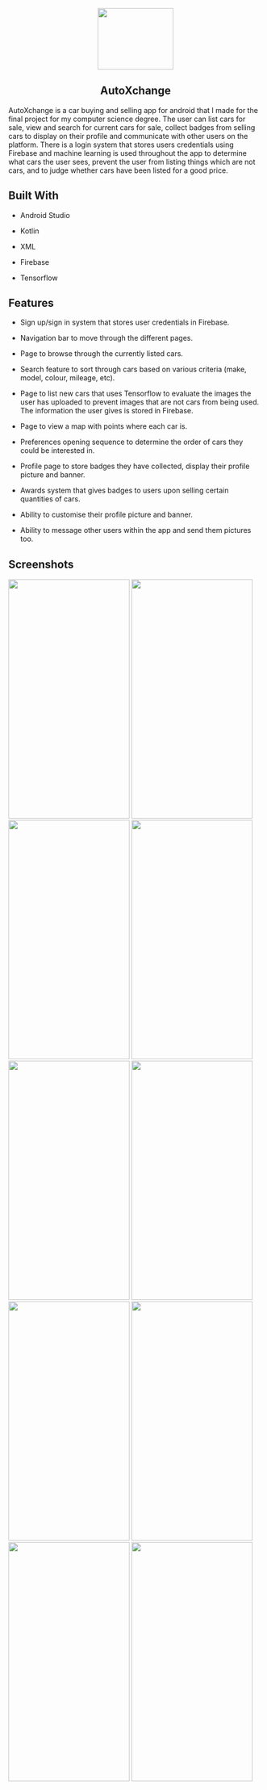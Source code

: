 <p align="center">
  <img src="https://github.com/omk88/car-selling-app/assets/46501575/5b3d0ab1-4109-46bd-8bda-bc4dfd4d9dad" width=150, height=122.02>
</p>

<h2 align="center" >
  <b>AutoXchange</b>
</h2>

AutoXchange is a car buying and selling app for android that I made for the final project for my computer science degree. The user can list cars for sale, view and search for current cars for sale, collect badges from selling cars to display on their profile and communicate with other users on the platform. There is a login system that stores users credentials using Firebase and machine learning is used throughout the app to determine what cars the user sees, prevent the user from listing things which are not cars, and to judge whether cars have been listed for a good price.

## Built With

- Android Studio

- Kotlin

- XML

- Firebase

- Tensorflow

## Features

- Sign up/sign in system that stores user credentials in Firebase.

- Navigation bar to move through the different pages.

- Page to browse through the currently listed cars.

- Search feature to sort through cars based on various criteria (make, model, colour, mileage, etc).

- Page to list new cars that uses Tensorflow to evaluate the images the user has uploaded to prevent images that are not cars from being used. The information the user gives is stored in Firebase.

- Page to view a map with points where each car is.

- Preferences opening sequence to determine the order of cars they could be interested in.

- Profile page to store badges they have collected, display their profile picture and banner.

- Awards system that gives badges to users upon selling certain quantities of cars.

- Ability to customise their profile picture and banner.

- Ability to message other users within the app and send them pictures too.

## Screenshots

<img src=https://github.com/omk88/car-selling-app/assets/46501575/8ded8aa2-39cb-4d31-95ff-3d38e95494d5 width="240" height="474">
<img src=https://github.com/omk88/car-selling-app/assets/46501575/edf5a16d-37e7-4887-84e4-bacc5f378cbc width="240" height="474">
<img src=https://github.com/omk88/car-selling-app/assets/46501575/38053b1e-d83b-4f91-8414-a8186769b49c width="240" height="474">
<img src=https://github.com/omk88/car-selling-app/assets/46501575/e9f7cc87-a2a4-49bc-bd5e-30fb80d7fb90 width="240" height="474">
<img src=https://github.com/omk88/car-selling-app/assets/46501575/6780e2a6-b898-4568-9606-bf289b8f1cf3 width="240" height="474">
<img src=https://github.com/omk88/car-selling-app/assets/46501575/d5e0892e-aa87-45d1-a295-69641c79c9b6 width="240" height="474">
<img src=https://github.com/omk88/car-selling-app/assets/46501575/3fe59b57-d51a-4d02-9ed9-002c19eacfd0 width="240" height="474">
<img src=https://github.com/omk88/car-selling-app/assets/46501575/d97d9f46-cebf-42fe-9ef7-4cf9e6efff8c width="240" height="474">
<img src=https://github.com/omk88/car-selling-app/assets/46501575/053a4e9e-b73b-42d6-a0e8-3eff9b80ecfb width="240" height="474">
<img src=https://github.com/omk88/car-selling-app/assets/46501575/053a4e9e-b73b-42d6-a0e8-3eff9b80ecfb width="240" height="474">

